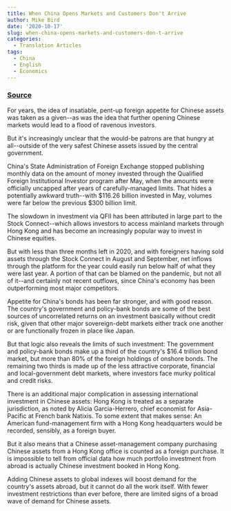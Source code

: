 ```yaml
---
title: When China Opens Markets and Customers Don't Arrive
author: Mike Bird
date: '2020-10-17'
slug: when-china-opens-markets-and-customers-don-t-arrive
categories:
  - Translation Articles
tags:
  - China
  - English
  - Economics
---
```


### [Source](https://www.wsj.com/articles/when-china-opens-markets-and-customers-dont-arrive-11601970805)

For years, the idea of insatiable, pent-up foreign appetite for Chinese assets was taken as a given--as was the idea that further opening Chinese markets would lead to a flood of ravenous investors.

But it's increasingly unclear that the would-be patrons are that hungry at all--outside of the very safest Chinese assets issued by the central government.

China's State Administration of Foreign Exchange stopped publishing monthly data on the amount of money invested through the Qualified Foreign Institutional Investor program after May, when the amounts were officially uncapped after years of carefully-managed limits. That hides a potentially awkward truth--with $116.26 billion invested in May, volumes were far below the previous $300 billion limit.

The slowdown in investment via QFII has been attributed in large part to the Stock Connect--which allows investors to access mainland markets through Hong Kong and has become an increasingly popular way to invest in Chinese equities.

But with less than three months left in 2020, and with foreigners having sold assets through the Stock Connect in August and September, net inflows through the platform for the year could easily run below half of what they were last year. A portion of that can be blamed on the pandemic, but not all of it--and certainly not recent outflows, since China's economy has been outperforming most major competitors.

Appetite for China's bonds has been far stronger, and with good reason. The country's government and policy-bank bonds are some of the best sources of uncorrelated returns on an investment basically without credit risk, given that other major sovereign-debt markets either track one another or are functionally frozen in place like Japan.

But that logic also reveals the limits of such investment: The government and policy-bank bonds make up a third of the country's $16.4 trillion bond market, but more than 80% of the foreign holdings of onshore bonds. The remaining two thirds is made up of the less attractive corporate, financial and local-government debt markets, where investors face murky political and credit risks.

There is an additional major complication in assessing international investment in Chinese assets: Hong Kong is treated as a separate jurisdiction, as noted by Alicia Garcia-Herrero, chief economist for Asia-Pacific at French bank Natixis. To some extent that makes sense: An American fund-management firm with a Hong Kong headquarters would be recorded, sensibly, as a foreign buyer.

But it also means that a Chinese asset-management company purchasing Chinese assets from a Hong Kong office is counted as a foreign purchase. It is impossible to tell from official data how much portfolio investment from abroad is actually Chinese investment booked in Hong Kong.

Adding Chinese assets to global indexes will boost demand for the country's assets abroad, but it cannot do all the work itself. With fewer investment restrictions than ever before, there are limited signs of a broad wave of demand for Chinese assets.